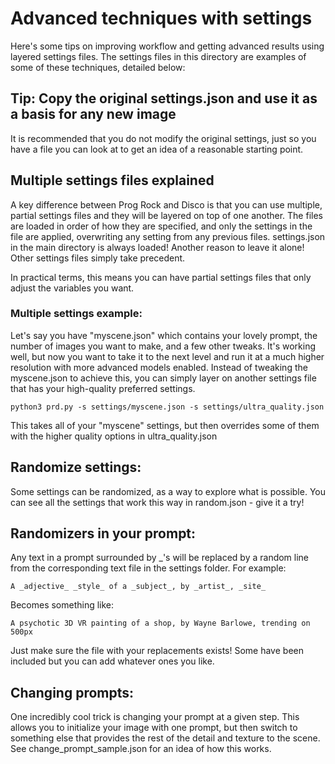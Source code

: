 # Advanced techniques with settings
Here's some tips on improving workflow and getting advanced results using layered settings files.
The settings files in this directory are examples of some of these techniques, detailed below:

## Tip: Copy the original settings.json and use it as a basis for any new image
It is recommended that you do not modify the original settings, just so you have a file you can look at to get an idea of a reasonable starting point.

## Multiple settings files explained
A key difference between Prog Rock and Disco is that you can use multiple, partial settings files and they will be layered on top of one another.
The files are loaded in order of how they are specified, and only the settings in the file are applied, overwriting any setting from any previous files.
settings.json in the main directory is always loaded! Another reason to leave it alone! Other settings files simply take precedent.

In practical terms, this means you can have partial settings files that only adjust the variables you want.

### Multiple settings example:
Let's say you have "myscene.json" which contains your lovely prompt, the number of images you want to make, and a few other tweaks.
It's working well, but now you want to take it to the next level and run it at a much higher resolution with more advanced models enabled.
Instead of tweaking the myscene.json to achieve this, you can simply layer on another settings file that has your high-quality preferred settings.

```
python3 prd.py -s settings/myscene.json -s settings/ultra_quality.json
```

This takes all of your "myscene" settings, but then overrides some of them with the higher quality options in ultra_quality.json

## Randomize settings:
Some settings can be randomized, as a way to explore what is possible.
You can see all the settings that work this way in random.json - give it a try!

## Randomizers in your prompt:
Any text in a prompt surrounded by _'s will be replaced by a random line from the corresponding text file in the settings folder.
For example:
```
A _adjective_ _style_ of a _subject_, by _artist_, _site_
```
Becomes something like:
```
A psychotic 3D VR painting of a shop, by Wayne Barlowe, trending on 500px
```
Just make sure the file with your replacements exists! Some have been included but you can add whatever ones you like.

## Changing prompts:
One incredibly cool trick is changing your prompt at a given step. This allows you to initialize your image with one prompt, but then switch to something else that provides the rest of the detail and texture to the scene.
See change_prompt_sample.json for an idea of how this works.
